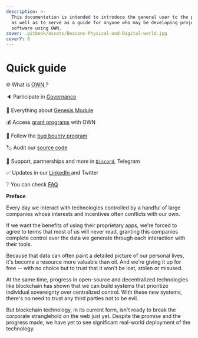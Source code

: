```yaml
---
description: >-
  This documentation is intended to introduce the general user to the project,
  as well as to serve as a guide for anyone who may be developing project or
  software using OWN.
cover: .gitbook/assets/Beacons-Physical-and-Digital-world.jpg
coverY: 0
---
```


# Quick guide

🌐 What is [OWN ](introduction/what-is-own/)?

🔈 Participate in [Governance](own-or-governance.md)

🔗 Everything about [Genesis Module](broken-reference)

💰 Access [grant programs](broken-reference) with OWN

🐞 Follow the [bug bounty program](https://app.gitbook.com/o/af5D1DOsfh2v9yWaO4mV/s/b24i9QdE3ouYVdWCIpL1/\~/changes/14/security/bug-bounties-programs)

🏷️ Audit our [source code](broken-reference)

🤝 Support, partnerships and more in [`Discord`](https://discord.gg/sBUeBzUj), Telegram

✅ Updates in our [LinkedIn ](https://www.linkedin.com/company/ownfoundation/)and Twitter

❔  You can check [FAQ](broken-reference)



**Preface**

Every day we interact with technologies controlled by a handful of large companies whose interests and incentives often conflicts with our own.&#x20;

If we want the benefits of using their proprietary apps, we're forced to agree to terms that most of us will never read, granting this companies complete control over the data we generate through each interaction with their tools.

Because that data can often paint a detailed picture of our personal lives, it's become a resource more valuable than oil. And we're giving it up for free -- with no choice but to trust that it won't be lost, stolen or misused.

At the same time, progress in open-source and decentralized technologies like blockchain has shown that we can build systems that prioritize individual sovereignty over centralized control. With these new systems, there's no need to trust any third parties not to be evil.

But blockchain technology, in its current form, isn't ready to break the corporate stranglehold on the web just yet. Despite the promise and the progress made, we have yet to see significant real-world deployment of the technology.
